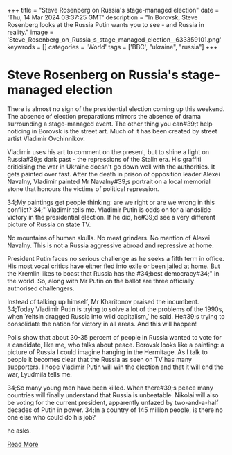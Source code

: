 +++
title = "Steve Rosenberg on Russia's stage-managed election"
date = 'Thu, 14 Mar 2024 03:37:25 GMT'
description = "In Borovsk, Steve Rosenberg looks at the Russia Putin wants you to see - and Russia in reality."
image = 'Steve_Rosenberg_on_Russia_s_stage_managed_election__633359101.png'
keywrods =  []
categories = 'World'
tags = ['BBC', "ukraine", "russia"]
+++

# Steve Rosenberg on Russia's stage-managed election

There is almost no sign of the presidential election coming up this weekend.
The absence of election preparations mirrors the absence of drama surrounding a stage-managed event.
The other thing you can<bb>#39;t help noticing in Borovsk is the street art.
Much of it has been created by street artist Vladimir Ovchinnikov.

Vladimir uses his art to comment on the present, but to shine a light on Russia<bb>#39;s dark past - the repressions of the Stalin era.
His graffiti criticising the war in Ukraine doesn't go down well with the authorities.
It gets painted over fast.
After the death in prison of opposition leader Alexei Navalny, Vladimir painted Mr Navalny<bb>#39;s portrait on a local memorial stone that honours the victims of political repression.

34;My paintings get people thinking: are we right or are we wrong in this conflict?
34;" Vladimir tells me.
Vladimir Putin is odds on for a landslide victory in the presidential election.
If he did, he<bb>#39;d see a very different picture of Russia on state TV.

No mountains of human skulls.
No meat grinders.
No mention of Alexei Navalny.
This is not a Russia aggressive abroad and repressive at home.

President Putin faces no serious challenge as he seeks a fifth term in office.
His most vocal critics have either fled into exile or been jailed at home.
But the Kremlin likes to boast that Russia has the <bb>#34;best democracy<bb>#34;" in the world.
So, along with Mr Putin on the ballot are three officially authorised challengers.

Instead of talking up himself, Mr Kharitonov praised the incumbent.
34;Today Vladimir Putin is trying to solve a lot of the problems of the 1990s, when Yeltsin dragged Russia into wild capitalism,’ he said.
He<bb>#39;s trying to consolidate the nation for victory in all areas.
And this will happen!

Polls show that about 30-35 percent of people in Russia wanted to vote for a candidate, like me, who talks about peace.
Borovsk looks like a painting: a picture of Russia I could imagine hanging in the Hermitage.
As I talk to people it becomes clear that the Russia as seen on TV has many supporters.
I hope Vladimir Putin will win the election and that it will end the war, Lyudmila tells me.

34;So many young men have been killed.
When there<bb>#39;s peace many countries will finally understand that Russia is unbeatable.
Nikolai will also be voting for the current president, apparently unfazed by two-and-a-half decades of Putin in power.
34;In a country of 145 million people, is there no one else who could do his job?

he asks.


[Read More](https://www.bbc.co.uk/news/world-europe-68543919)
